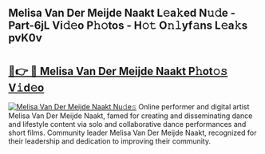 ## Melisa Van Der Meijde Naakt L𝚎a𝚔ed N𝚞𝚍e - Part-6jL Vi𝚍𝚎o P𝚑𝚘tos - H𝚘𝚝 O𝚗𝚕yf𝚊ns L𝚎a𝚔s pvK0v

# <h2><a href="http://kfdlvre.oniu.top/?m=Melisa+Van+Der+Meijde+Naakt">🔗👉 🔴 Melisa Van Der Meijde Naakt P𝚑ot𝚘𝚜 V𝚒d𝚎o</a></h2>

[![Melisa Van Der Meijde Naakt Nu𝚍e𝚜](https://i.imgur.com/0qMVB7G.gif)](http://kfdlvre.oniu.top/?m=Melisa+Van+Der+Meijde+Naakt)
Online performer and digital artist Melisa Van Der Meijde Naakt, famed for creating and disseminating dance and lifestyle content via solo and collaborative dance performances and short films. Community leader Melisa Van Der Meijde Naakt, recognized for their leadership and dedication to improving their community.  
